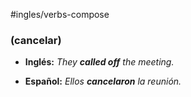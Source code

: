 #ingles/verbs-compose
### **(cancelar)**

- **Inglés:** _They **called off** the meeting._
    
- **Español:** _Ellos **cancelaron** la reunión._
